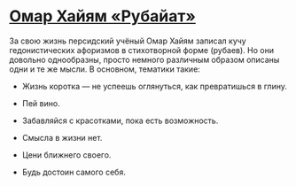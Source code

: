 # [Омар Хайям «Рубайат»](vk.com/@ip.biblioworm-omar-haiyam-rubaiat)

За свою жизнь персидский учёный Омар Хайям записал кучу гедонистических афоризмов в стихотворной форме (рубаев).
Но они довольно однообразны, просто немного различным образом описаны одни и те же мысли.
В основном, тематики такие:

- Жизнь коротка — не успеешь оглянуться, как превратишься в глину.

- Пей вино.

- Забавляйся с красотками, пока есть возможность.

- Смысла в жизни нет.

- Цени ближнего своего.

- Будь достоин самого себя.